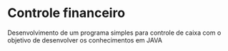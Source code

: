 # Controle financeiro
Desenvolvimento de um programa simples para controle de caixa com o objetivo de desenvolver os conhecimentos em JAVA
